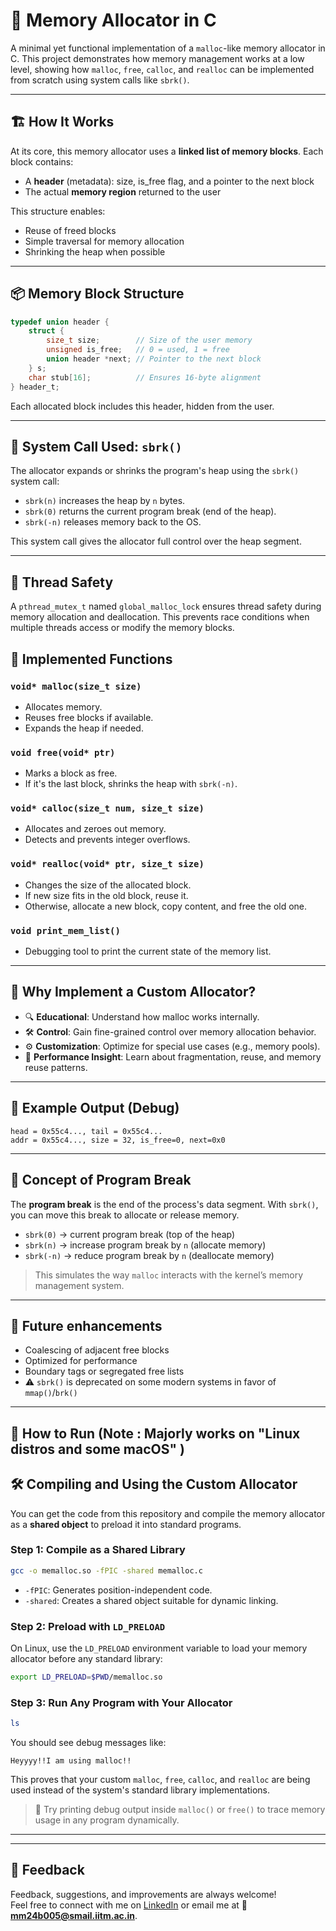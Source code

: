 # 🧠  Memory Allocator in C

A minimal yet functional implementation of a `malloc`-like memory allocator in C.
This project demonstrates how memory management works at a low level, showing how `malloc`, `free`, `calloc`, and `realloc` can be implemented from scratch using system calls like `sbrk()`.

---

## 🏗️ How It Works

At its core, this memory allocator uses a **linked list of memory blocks**. Each block contains:

- A **header** (metadata): size, is_free flag, and a pointer to the next block
- The actual **memory region** returned to the user

This structure enables:
- Reuse of freed blocks
- Simple traversal for memory allocation
- Shrinking the heap when possible

---

## 📦 Memory Block Structure

```c
typedef union header {
    struct {
        size_t size;        // Size of the user memory
        unsigned is_free;   // 0 = used, 1 = free
        union header *next; // Pointer to the next block
    } s;
    char stub[16];          // Ensures 16-byte alignment
} header_t;
```

Each allocated block includes this header, hidden from the user.

---

## 🔩 System Call Used: `sbrk()`

The allocator expands or shrinks the program's heap using the `sbrk()` system call:

- `sbrk(n)` increases the heap by `n` bytes.
- `sbrk(0)` returns the current program break (end of the heap).
- `sbrk(-n)` releases memory back to the OS.

This system call gives the allocator full control over the heap segment.

---

## 🔐 Thread Safety

A `pthread_mutex_t` named `global_malloc_lock` ensures thread safety during memory allocation and deallocation. This prevents race conditions when multiple threads access or modify the memory blocks.



## 🧰 Implemented Functions

### `void* malloc(size_t size)`
- Allocates memory.
- Reuses free blocks if available.
- Expands the heap if needed.

### `void free(void* ptr)`
- Marks a block as free.
- If it's the last block, shrinks the heap with `sbrk(-n)`.

### `void* calloc(size_t num, size_t size)`
- Allocates and zeroes out memory.
- Detects and prevents integer overflows.

### `void* realloc(void* ptr, size_t size)`
- Changes the size of the allocated block.
- If new size fits in the old block, reuse it.
- Otherwise, allocate a new block, copy content, and free the old one.

### `void print_mem_list()`
- Debugging tool to print the current state of the memory list.

---

## 📌 Why Implement a Custom Allocator?

- 🔍 **Educational**: Understand how malloc works internally.
- 🛠️ **Control**: Gain fine-grained control over memory allocation behavior.
- ⚙️ **Customization**: Optimize for special use cases (e.g., memory pools).
- 🚀 **Performance Insight**: Learn about fragmentation, reuse, and memory reuse patterns.

---

## 🧪 Example Output (Debug)

```text
head = 0x55c4..., tail = 0x55c4...
addr = 0x55c4..., size = 32, is_free=0, next=0x0
```

---

## 🧠 Concept of Program Break

The **program break** is the end of the process's data segment. With `sbrk()`, you can move this break to allocate or release memory.

- `sbrk(0)` → current program break (top of the heap)
- `sbrk(n)` → increase program break by `n` (allocate memory)
- `sbrk(-n)` → reduce program break by `n` (deallocate memory)

> This simulates the way `malloc` interacts with the kernel’s memory management system.

---

## 🚧 Future enhancements

-  Coalescing of adjacent free blocks
-  Optimized for performance
-  Boundary tags or segregated free lists
- ⚠️ `sbrk()` is deprecated on some modern systems in favor of `mmap()`/`brk()`

---

## 🚀 How to Run (Note : Majorly works on "Linux distros and some macOS" ) 

## 🛠️ Compiling and Using the Custom Allocator

You can get the code from this repository and compile the memory allocator as a **shared object** to preload it into standard programs.

### Step 1: Compile as a Shared Library

```bash
gcc -o memalloc.so -fPIC -shared memalloc.c
```

- `-fPIC`: Generates position-independent code.
- `-shared`: Creates a shared object suitable for dynamic linking.

### Step 2: Preload with `LD_PRELOAD`

On Linux, use the `LD_PRELOAD` environment variable to load your memory allocator before any standard library:

```bash
export LD_PRELOAD=$PWD/memalloc.so
```

### Step 3: Run Any Program with Your Allocator

```bash
ls
```

You should see debug messages like:

```text
Heyyyy!!I am using malloc!!
```

This proves that your custom `malloc`, `free`, `calloc`, and `realloc` are being used instead of the system's standard library implementations.

> 🧪 Try printing debug output inside `malloc()` or `free()` to trace memory usage in any program dynamically.

---

---

## 💬 Feedback

Feedback, suggestions, and improvements are always welcome!  
Feel free to connect with me on [LinkedIn](www.linkedin.com/in/sanskar-gunde-7b9a0b33a) or email me at 📧 **mm24b005@smail.iitm.ac.in**.


